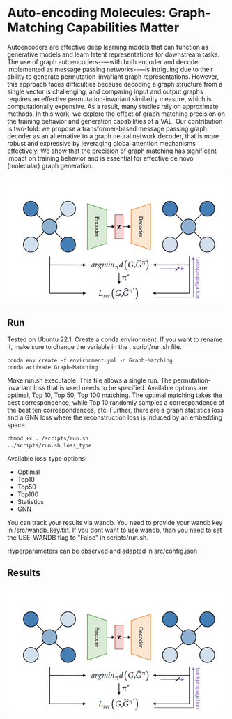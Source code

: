 # Auto-encoding Molecules: Graph-Matching Capabilities Matter
Autoencoders are effective deep learning models that can function as generative models and learn latent representations for downstream tasks. The use of graph autoencoders--—with both encoder and decoder implemented as message passing networks--—is intriguing due to their ability to generate permutation-invariant graph representations. However, this approach faces difficulties because decoding a graph structure from a single vector is challenging, and comparing input and output graphs requires an effective permutation-invariant similarity measure, which is computationally expensive. As a result, many studies rely on approximate methods. In this work, we explore the effect of graph matching precision on the training behavior and generation capabilities of a VAE.
Our contribution is two-fold: we propose a transformer-based message passing graph decoder as an alternative to a graph neural network decoder, that is more robust and expressive by leveraging global attention mechanisms effectively. We show that the precision of graph matching has significant impact on training behavior and is essential for effective de novo (molecular) graph generation.

<img src="graph_matching.png" width="500"/>


## Run
Tested on Ubuntu 22.1. Create a conda environment. If you want to rename it, make sure to change the variable in the ..script/run.sh file.
```console
conda env create -f environment.yml -n Graph-Matching
conda activate Graph-Matching
```
Make run.sh executable. This file allows a single run. The permutation-invariant loss that is used needs to be specified. Available options are optimal, Top 10, Top 50, Top 100 matching. The optimal matching takes the best correspondence, while Top 10 randomly samples a correspondence of the best ten correspondences, etc. Further, there are a graph statistics loss and a GNN loss where the reconstruction loss is induced by an embedding space.
```console
chmod +x ../scripts/run.sh
../scripts/run.sh loss_type
```
Available loss_type options:
- Optimal
- Top10
- Top50
- Top100
- Statistics
- GNN

You can track your results via wandb. You need to provide your wandb key in /src/wandb_key.txt. If you dont want to use wandb, than you need to set the USE_WANDB flag to "False" in scripts/run.sh.  

Hyperparameters can be observed and adapted in src/config.json

## Results

<img src="graph_matching.png" width="500"/>
